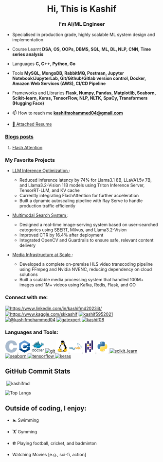 <!-- ![logo](https://github.com/KASHIFMD/KASHIFMD/blob/main/banner.jpeg) -->
<h1 align="center">Hi, This is Kashif</h1>
<h3 align="center">I'm AI/ML Engineer</h3>

<!-- - 🔭 I’m currently working on ["NewsViz: Advanced Equity Research Tool"](https://github.com/KASHIFMD/NewsViz-Advanced-Equity-Research-Tool) and ["End-to-End Kidney disease predictor CI/CD with AWS and Docker"](https://github.com/KASHIFMD/End-to-End-Kidney-Disease-Predictor-CI-CD-with-AWS-and-Docker) -->

- Specialised in production grade, highly scalable ML system design and implementation

<!-- - 👨‍💻 All of my projects are available at my ["Like of linktr.ee webpage"](https://linktr.ee/kashif_DA) -->

- Course Learnt **DSA, OS, OOPs, DBMS, SQL, ML, DL, NLP, CNN, Time series analysis**
- Languages **C, C++, Python, Go**
- Tools
  **MySQL, MongoDB, RabbitMQ, Postman, Jupyter Notebook/JupyterLab, Git/Github/Gitlab version control, Docker, Amazon Web Services (AWS), CI/CD Pipeline**

- Frameworks and Libraries
  **Flask, Numpy, Pandas, Matplotlib, Seaborn, Scikit-learn, Keras, TensorFlow, NLP, NLTK, SpaCy, Transformers (Hugging Face)**

- 📫 How to reach me **kashifmohammed04@gmail.com**

- [📄 Attached Resume](https://drive.google.com/drive/folders/1ZwmWdcMwgjFR3_v0Viu7oyVqVOtXLet1?usp=sharing)

### [Blogs posts](https://kashifmd.github.io/blogs/)

1. [Flash Attention](https://kashifmd.github.io/blogs/flash-attention/)
   <!-- BLOG-POST-LIST:START -->
   <!-- BLOG-POST-LIST:END -->

### My Favorite Projects

* [LLM Inference Optimization ](https://kashifmd.github.io/):
  - Reduced inference latency by 74% for Llama3.1 8B, LLaVA1.5v 7B, and Llama3.2-Vision 11B models using Triton Inference Server, TensorRT-LLM, and KV cache 
  - Currently integrating FlashAttention for further acceleration 
  - Built a dynamic autoscaling pipeline with Ray Serve to handle production traffic efficiently 
* [Multimodal Search System ](https://kashifmd.github.io/): 
  - Designed a real-time image-serving system based on user-searched categories using SBERT, Milvus, and Llama3.2-Vision 
  - Improved CTR by 16.4% after deployment 
  - Integrated OpenCV and Guardrails to ensure safe, relevant content delivery 

* [Media Infrastructure at Scale ](https://kashifmd.github.io/): 
  - Developed a complete on-premise HLS video transcoding pipeline using FFmpeg and Nvidia NVENC, reducing dependency on cloud solutions 
  - Built a scalable media processing system that handled 100M+ images and 1M+ videos using Kafka, Redis, Flask, and GO 


<h3 align="left">Connect with me:</h3>
<p align="left">
<a href="https://linkedin.com/in/https://www.linkedin.com/in/kashifmd2023iit/" target="blank"><img align="center" src="https://raw.githubusercontent.com/rahuldkjain/github-profile-readme-generator/master/src/images/icons/Social/linked-in-alt.svg" alt="https://www.linkedin.com/in/kashifmd2023iit/" height="30" width="40" /></a>
<a href="https://kaggle.com/https://www.kaggle.com/skkashif" target="blank"><img align="center" src="https://raw.githubusercontent.com/rahuldkjain/github-profile-readme-generator/master/src/images/icons/Social/kaggle.svg" alt="https://www.kaggle.com/skkashif" height="30" width="40" /></a>
<a href="https://instagram.com/kashif5952021" target="blank"><img align="center" src="https://raw.githubusercontent.com/rahuldkjain/github-profile-readme-generator/master/src/images/icons/Social/instagram.svg" alt="kashif5952021" height="30" width="40" /></a>
<a href="https://medium.com/@kashifmohammed04" target="blank"><img align="center" src="https://raw.githubusercontent.com/rahuldkjain/github-profile-readme-generator/master/src/images/icons/Social/medium.svg" alt="@kashifmohammed04" height="30" width="40" /></a>
<a href="https://www.youtube.com/c/gatexpert" target="blank"><img align="center" src="https://raw.githubusercontent.com/rahuldkjain/github-profile-readme-generator/master/src/images/icons/Social/youtube.svg" alt="gatexpert" height="30" width="40" /></a>
<a href="https://codeforces.com/profile/kashif08" target="blank"><img align="center" src="https://raw.githubusercontent.com/rahuldkjain/github-profile-readme-generator/master/src/images/icons/Social/codeforces.svg" alt="kashif08" height="30" width="40" /></a>
</p>

<h3 align="left">Languages and Tools:</h3>
<p align="left"> 
  <a href="https://www.cprogramming.com/" target="_blank" rel="noreferrer"> <img src="https://raw.githubusercontent.com/devicons/devicon/master/icons/c/c-original.svg" alt="c" width="40" height="40"/> </a> 
  <a href="https://www.w3schools.com/cpp/" target="_blank" rel="noreferrer"> <img src="https://raw.githubusercontent.com/devicons/devicon/master/icons/cplusplus/cplusplus-original.svg" alt="cplusplus" width="40" height="40"/> </a> 
  <a href="https://www.docker.com/" target="_blank" rel="noreferrer"> <img src="https://raw.githubusercontent.com/devicons/devicon/master/icons/docker/docker-original-wordmark.svg" alt="docker" width="40" height="40"/> </a> 
  <a href="https://git-scm.com/" target="_blank" rel="noreferrer"> <img src="https://www.vectorlogo.zone/logos/git-scm/git-scm-icon.svg" alt="git" width="40" height="40"/> </a> 
  <a href="https://www.linux.org/" target="_blank" rel="noreferrer"> <img src="https://raw.githubusercontent.com/devicons/devicon/master/icons/linux/linux-original.svg" alt="linux" width="40" height="40"/> </a> 
  <a href="https://www.mysql.com/" target="_blank" rel="noreferrer"> <img src="https://raw.githubusercontent.com/devicons/devicon/master/icons/mysql/mysql-original-wordmark.svg" alt="mysql" width="40" height="40"/> </a> 
  <a href="https://pandas.pydata.org/" target="_blank" rel="noreferrer"> <img src="https://raw.githubusercontent.com/devicons/devicon/2ae2a900d2f041da66e950e4d48052658d850630/icons/pandas/pandas-original.svg" alt="pandas" width="40" height="40"/> </a> 
  <a href="https://www.python.org" target="_blank" rel="noreferrer"> <img src="https://raw.githubusercontent.com/devicons/devicon/master/icons/python/python-original.svg" alt="python" width="40" height="40"/> </a> <a href="https://scikit-learn.org/" target="_blank" rel="noreferrer"> <img src="https://upload.wikimedia.org/wikipedia/commons/0/05/Scikit_learn_logo_small.svg" alt="scikit_learn" width="40" height="40"/> </a> <a href="https://seaborn.pydata.org/" target="_blank" rel="noreferrer"> <img src="https://seaborn.pydata.org/_images/logo-mark-lightbg.svg" alt="seaborn" width="40" height="40"/> </a> <a href="https://www.tensorflow.org" target="_blank" rel="noreferrer"> <img src="https://www.vectorlogo.zone/logos/tensorflow/tensorflow-icon.svg" alt="tensorflow" width="40" height="40"/> </a> 
<a href="https://keras.io/" target="_blank" rel="noreferrer"> <img src="https://aetperf.github.io/img/2021-01-29_01/1024px-Keras_logo.svg.png" alt="keras" width="40" height="40"/> </a> 
</p>

<!-- <p>&nbsp;<img align="center" src="https://github-readme-stats.vercel.app/api?username=kashifmd&show_icons=true&locale=en" alt="kashifmd" /></p> -->

## GitHub Commit Stats

<p>&nbsp;<img align="center" src="https://github-readme-stats.vercel.app/api?username=KASHIFMD&show_icons=true&theme=dark" alt="kashifmd" style="width: 80%; height: auto;" /></p>


<img src="https://github-readme-stats.vercel.app/api/top-langs/?username=KASHIFMD&layout=compact&theme=dark" alt="Top Langs" style="width:80%;" />


## Outside of coding, I enjoy:

- 🏊 Swimming

- 🏋️ Gymming

- ⚽ Playing football, cricket, and badminton

- Watching Movies [e.g., sci-fi, action]

